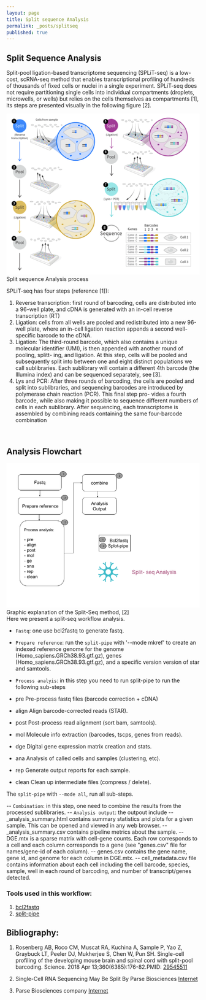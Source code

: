 ```yaml
---
layout: page
title: Split sequence Analysis
permalink: _posts/splitseq
published: true
---
```


## Split Sequence Analysis

Split-pool ligation-based transcriptome sequencing (SPLiT-seq) is a low-cost, scRNA-seq method that enables transcriptional profiling of hundreds of thousands of fixed cells or nuclei in a single experiment. SPLiT-seq does not require partitioning single cells into individual compartments (droplets, microwells, or wells) but relies on the cells themselves as compartments [1], its steps are presented visually in the following figure [2]. 

![scRNA-Seq Analysis](/wf/WF06_splitseq_workflow.png "split sequence Analysis process") Split sequence Analysis process
<BR>

SPLiT-seq has four steps (reference [1]): 
1) Reverse transcription: first round of barcoding, cells are distributed into a 96-well plate, and cDNA is generated with an in-cell reverse transcription (RT)
2) Ligation: cells from all wells are pooled and redistributed into a new 96-well plate, where an in-cell ligation reaction appends a second well-specific barcode to the cDNA.
3) Ligation: The third-round barcode, which also contains a unique molecular identifier (UMI), is then appended with another round of pooling, splitt- ing, and ligation. At this step, cells will be pooled and subsequently split into between one and eight distinct populations we call sublibraries. Each sublibrary will contain a different 4th barcode (the Illumina index) and can be sequenced separately, see [3].
4) Lys and PCR: After three rounds of barcoding, the cells are pooled and split into sublibraries, and sequencing barcodes are introduced by polymerase chain reaction (PCR). This final step pro- vides a fourth barcode, while also making it possible to sequence different numbers of cells in each sublibrary. After sequencing, each transcriptome is assembled by combining reads containing the same four-barcode combination

<BR>

## Analysis Flowchart
![scRNA-Seq Analysis](/wf/WF07_split-seq.png "Graphic explanation of the Split-Seq method, [2]") Graphic explanation of the Split-Seq method, [2]
<BR>
Here we present a split-seq workflow analysis.
- `Fastq`: one use bcl2fastq to generate fastq.
- `Prepare reference`: run the  `split-pipe` with '--mode mkref' to create an indexed reference genome for the genome (Homo_sapiens.GRCh38.93.gtf.gz), genes (Homo_sapiens.GRCh38.93.gtf.gz), and a specific version version of star and samtools. 

- `Process analyis`: in this step you need to run split-pipe to run the following sub-steps

- pre    Pre-process fastq files (barcode correction + cDNA)
- align  Align barcode-corrected reads (STAR).
- post   Post-process read alignment (sort bam, samtools).
- mol    Molecule info extraction (barcodes, tscps, genes from reads).
- dge    Digital gene expression matrix creation and stats.
- ana    Analysis of called cells and samples (clustering, etc).
- rep    Generate output reports for each sample.
- clean  Clean up intermediate files (compress / delete).

The `split-pipe` with `--mode all`, run all sub-steps. 

-- `Combination`: in this step, one need to combine the results from the processed sublibraries. 
-- `Analysis output`: the outpout include 
--  <sample-name>\_analysis_summary.html contains summary statistics and plots for a given sample. This can be opened and viewed in any web browser.
-- <sample-name>\_analysis_summary.csv contains pipeline metrics about the sample.
-- DGE.mtx is a sparse matrix with cell-gene counts. Each row corresponds to a cell and each column corresponds to a gene (see "genes.csv" file for names/gene-id of each column).
-- genes.csv contains the gene name, gene id, and genome for each column in DGE.mtx.
-- cell_metadata.csv file contains information about each cell including the cell barcode, species, sample, well in each round of barcoding, and number of transcript/genes detected.


### Tools used in this workflow:

1. [bcl2fastq](https://support.illumina.com/sequencing/sequencing_software/bcl2fastq-conversion-software.html)
2. [split-pipe](https://support.parsebiosciences.com/)

## Bibliography:
1. Rosenberg AB, Roco CM, Muscat RA, Kuchina A, Sample P, Yao Z, Graybuck LT, Peeler DJ, Mukherjee S, Chen W, Pun SH. Single-cell profiling of the developing mouse brain and spinal cord with split-pool barcoding. Science. 2018 Apr 13;360(6385):176-82.PMID: [29545511](https://pubmed.ncbi.nlm.nih.gov/29545511/)

2. Single-Cell RNA Sequencing May Be Split By Parse Biosciences [Internet](https://www.genengnews.com/news/single-cell-rna-sequencing-may-be-split-by-parse-biosciences/)

3. Parse Biosciences company [Internet](https://www.parsebiosciences.com/)



